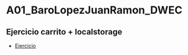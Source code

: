 # A01_BaroLopezJuanRamon_DWEC

## Ejercicio carrito + localstorage

* [Ejercicio](https://juanrabaro.github.io/A01Proyecto-Carrito-LS_BaroLopezJuanRamon_DWEC/index.html)

